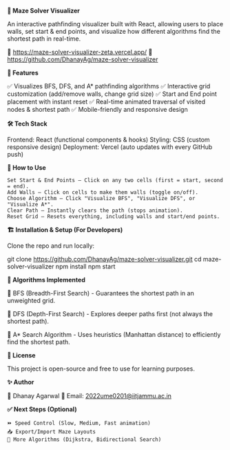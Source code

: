 **🧩 Maze Solver Visualizer**

An interactive pathfinding visualizer built with React, allowing users to place walls, set start & end points, and visualize how different algorithms find the shortest path in real-time.

🔗 https://maze-solver-visualizer-zeta.vercel.app/
🔗 https://github.com/DhanayAg/maze-solver-visualizer


**🚀 Features**

✅ Visualizes BFS, DFS, and A* pathfinding algorithms
✅ Interactive grid customization (add/remove walls, change grid size)
✅ Start and End point placement with instant reset
✅ Real-time animated traversal of visited nodes & shortest path
✅ Mobile-friendly and responsive design


**🛠️ Tech Stack**

Frontend: React (functional components & hooks)
Styling: CSS (custom responsive design)
Deployment: Vercel (auto updates with every GitHub push)


**📌 How to Use**

    Set Start & End Points – Click on any two cells (first = start, second = end).
    Add Walls – Click on cells to make them walls (toggle on/off).
    Choose Algorithm – Click "Visualize BFS", "Visualize DFS", or "Visualize A*".
    Clear Path – Instantly clears the path (stops animation).
    Reset Grid – Resets everything, including walls and start/end points.


**🏗️ Installation & Setup (For Developers)**

Clone the repo and run locally:

git clone https://github.com/DhanayAg/maze-solver-visualizer.git
cd maze-solver-visualizer
npm install
npm start


**🎯 Algorithms Implemented**

🔹 BFS (Breadth-First Search)
    - Guarantees the shortest path in an unweighted grid.

🔹 DFS (Depth-First Search)
    - Explores deeper paths first (not always the shortest path).

🔹 A* Search Algorithm
    - Uses heuristics (Manhattan distance) to efficiently find the shortest path.


**📄 License**

This project is open-source and free to use for learning purposes.


**✨ Author**

👤 Dhanay Agarwal
📧 Email: 2022ume0201@iitjammu.ac.in


**✅ Next Steps (Optional)**

    ⏩ Speed Control (Slow, Medium, Fast animation)
    📥 Export/Import Maze Layouts
    🔄 More Algorithms (Dijkstra, Bidirectional Search)

